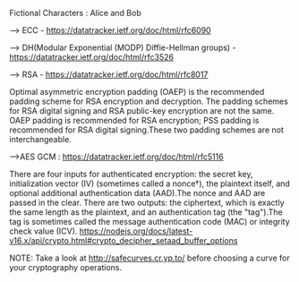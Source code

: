 Fictional Characters : Alice and Bob

--> ECC - https://datatracker.ietf.org/doc/html/rfc6090


--> DH(Modular Exponential (MODP) Diffie-Hellman groups) - https://datatracker.ietf.org/doc/html/rfc3526


--> RSA - https://datatracker.ietf.org/doc/html/rfc8017

Optimal asymmetric encryption padding (OAEP) is the recommended padding scheme for RSA encryption and decryption.
The padding schemes for RSA digital signing and RSA public-key encryption are not the same. OAEP padding is recommended for RSA encryption; 
PSS padding is recommended for RSA digital signing.These two padding schemes are not interchangeable.

-->AES GCM : https://datatracker.ietf.org/doc/html/rfc5116

There are four inputs for authenticated encryption: the secret key, initialization vector (IV) (sometimes called a nonce†), the plaintext itself, and optional additional authentication data (AAD).The nonce and AAD are passed in the clear. There are two outputs: the ciphertext, which is exactly the same length as the plaintext, and an authentication tag (the "tag").The tag is sometimes called the message authentication code (MAC) or integrity check value (ICV).
https://nodejs.org/docs/latest-v16.x/api/crypto.html#crypto_decipher_setaad_buffer_options

NOTE: Take a look at http://safecurves.cr.yp.to/ before choosing a curve for your cryptography operations.


